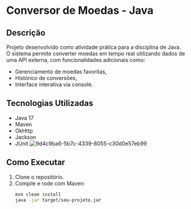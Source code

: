 # Conversor de Moedas - Java

## Descrição
Projeto desenvolvido como atividade prática para a disciplina de Java.  
O sistema permite converter moedas em tempo real utilizando dados de uma API externa, com funcionalidades adicionais como:
- Gerenciamento de moedas favoritas,
- Histórico de conversões,
- Interface interativa via console.

## Tecnologias Utilizadas
- Java 17
- Maven
- OkHttp
- Jackson
- JUnit
![9d4c9ba6-5b7c-4339-8055-c30d0e57eb99](https://github.com/user-attachments/assets/7755610c-ca6d-4401-95a9-5eff1a923b88)

## Como Executar
1. Clone o repositório.
2. Compile e rode com Maven:
   ```bash
   mvn clean install
   java -jar target/seu-projeto.jar
